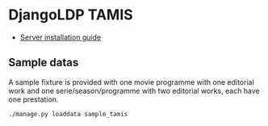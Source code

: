 # DjangoLDP TAMIS

* [Server installation guide](https://git.startinblox.com/applications/tamis-poc/-/snippets/17)

## Sample datas

A sample fixture is provided with one movie programme with one editorial work and one serie/season/programme with two editorial works, each have one prestation.

```sh
./manage.py loaddata sample_tamis
```
